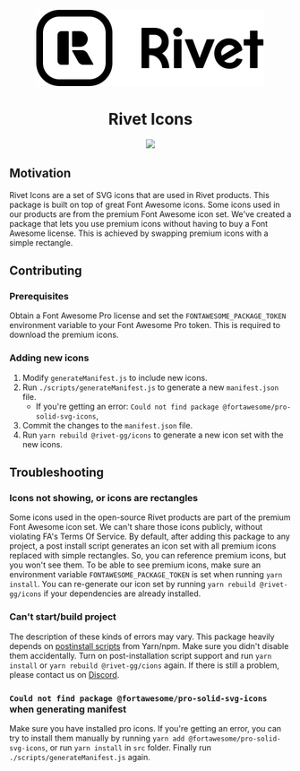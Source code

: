 <p align="center">
    <picture>
        <source media="(prefers-color-scheme: dark)" srcset="./../../apps/docs/public/icon-text-white.svg">
        <img src="./../../apps/docs/public/icon-text-black.svg">
    </picture>  
</p>
<h1 align="center">Rivet Icons</h1>
<p align="center">
    <a href="https://rivet.gg/discord"><img src="https://img.shields.io/discord/822914074136018994"></a>
</p>

## Motivation

Rivet Icons are a set of SVG icons that are used in Rivet products. This package is built on top of great Font Awesome icons. Some icons used in our products are from the premium Font Awesome icon set. We've created a package that lets you use premium icons without having to buy a Font Awesome license. This is achieved by swapping premium icons with a simple rectangle.


## Contributing

### Prerequisites

Obtain a Font Awesome Pro license and set the `FONTAWESOME_PACKAGE_TOKEN` environment variable to your Font Awesome Pro token. This is required to download the premium icons.

### Adding new icons

1. Modify `generateManifest.js` to include new icons.
2. Run `./scripts/generateManifest.js` to generate a new `manifest.json` file.
    - If you're getting an error: `Could not find package @fortawesome/pro-solid-svg-icons`, 
3. Commit the changes to the `manifest.json` file.
4. Run `yarn rebuild @rivet-gg/icons` to generate a new icon set with the new icons.

## Troubleshooting

### Icons not showing, or icons are rectangles

Some icons used in the open-source Rivet products are part of the premium Font Awesome icon set. We can't share those icons publicly, without violating FA's Terms Of Service. By default, after adding this package to any project, a post install script generates an icon set with all premium icons replaced with simple rectangles. So, you can reference premium icons, but you won't see them. To be able to see premium icons, make sure  an environment variable `FONTAWESOME_PACKAGE_TOKEN` is set when running `yarn install`. You can re-generate our icon set by running `yarn rebuild @rivet-gg/icons` if your dependencies are already installed.

### Can't start/build project
The description of these kinds of errors may vary. This package heavily depends on [postinstall scripts](https://yarnpkg.com/advanced/lifecycle-scripts#postinstall) from  Yarn/npm. Make sure you didn't disable them accidentally. Turn on post-installation script support and run `yarn install` or `yarn rebuild @rivet-gg/cions` again. If there is still a problem, please contact us on [Discord](https://rivet.gg/discord").


### `Could not find package @fortawesome/pro-solid-svg-icons` when generating manifest
Make sure you have installed pro icons. If you're getting an error, you can try to install them manually by running `yarn add @fortawesome/pro-solid-svg-icons`, or run `yarn install` in `src` folder. Finally run `./scripts/generateManifest.js` again.
